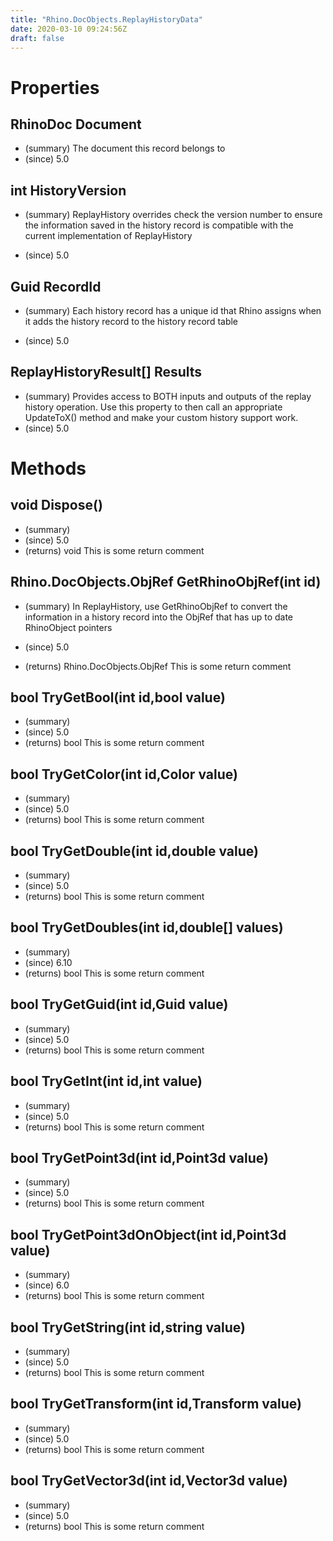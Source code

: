 ```yaml
---
title: "Rhino.DocObjects.ReplayHistoryData"
date: 2020-03-10 09:24:56Z
draft: false
---
```


# Properties
## RhinoDoc Document
- (summary) The document this record belongs to
- (since) 5.0
## int HistoryVersion
- (summary) 
     ReplayHistory overrides check the version number to ensure the information
     saved in the history record is compatible with the current implementation
     of ReplayHistory
     
- (since) 5.0
## Guid RecordId
- (summary) 
     Each history record has a unique id that Rhino assigns when it adds the
     history record to the history record table
     
- (since) 5.0
## ReplayHistoryResult[] Results
- (summary) 
     Provides access to BOTH inputs and outputs of the replay history operation.
     Use this property to then call an appropriate UpdateToX() method and make your
     custom history support work.
- (since) 5.0
# Methods
## void Dispose()
- (summary) 
- (since) 5.0
- (returns) void This is some return comment
## Rhino.DocObjects.ObjRef GetRhinoObjRef(int id)
- (summary) 
     In ReplayHistory, use GetRhinoObjRef to convert the information
     in a history record into the ObjRef that has up to date
     RhinoObject pointers
     
- (since) 5.0
- (returns) Rhino.DocObjects.ObjRef This is some return comment
## bool TryGetBool(int id,bool value)
- (summary) 
- (since) 5.0
- (returns) bool This is some return comment
## bool TryGetColor(int id,Color value)
- (summary) 
- (since) 5.0
- (returns) bool This is some return comment
## bool TryGetDouble(int id,double value)
- (summary) 
- (since) 5.0
- (returns) bool This is some return comment
## bool TryGetDoubles(int id,double[] values)
- (summary) 
- (since) 6.10
- (returns) bool This is some return comment
## bool TryGetGuid(int id,Guid value)
- (summary) 
- (since) 5.0
- (returns) bool This is some return comment
## bool TryGetInt(int id,int value)
- (summary) 
- (since) 5.0
- (returns) bool This is some return comment
## bool TryGetPoint3d(int id,Point3d value)
- (summary) 
- (since) 5.0
- (returns) bool This is some return comment
## bool TryGetPoint3dOnObject(int id,Point3d value)
- (summary) 
- (since) 6.0
- (returns) bool This is some return comment
## bool TryGetString(int id,string value)
- (summary) 
- (since) 5.0
- (returns) bool This is some return comment
## bool TryGetTransform(int id,Transform value)
- (summary) 
- (since) 5.0
- (returns) bool This is some return comment
## bool TryGetVector3d(int id,Vector3d value)
- (summary) 
- (since) 5.0
- (returns) bool This is some return comment
